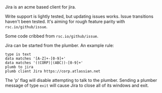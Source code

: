 Jira is an acme based client for jira.

Write support is lightly tested, but updating issues works. Issue
transitions haven't been tested.  It's aiming for rough feature parity
with `rsc.io/github/issue`.

Some code cribbed from `rsc.io/github/issue`.

Jira can be started from the plumber. An example rule:

	type is text
	data matches '[A-Z]+-[0-9]+'
	data matches '((CORP)|(ABC))-[0-9]+'
	plumb to jira
	plumb client Jira https://corp.atlassian.net

The 'p' flag will disable attempting to talk to the plumber. Sending
a plumber message of type `exit` will cause Jira to close all of its
windows and exit.
